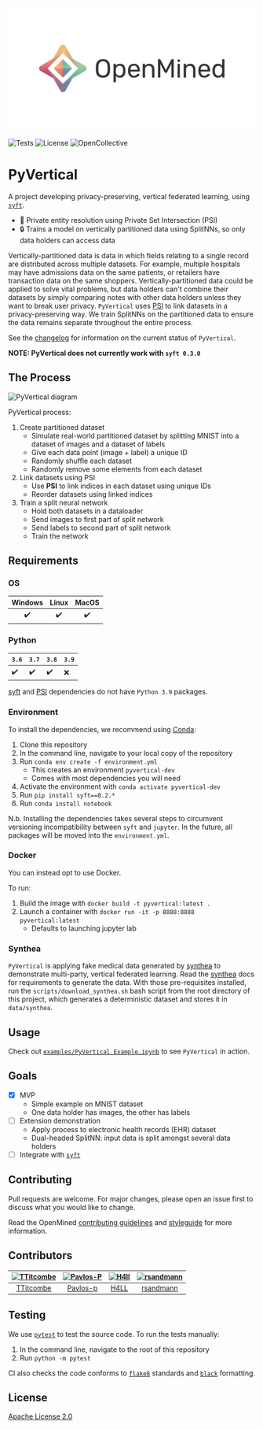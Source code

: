 ![om-logo](https://github.com/OpenMined/design-assets/blob/master/logos/OM/horizontal-primary-trans.png)

![Tests](https://github.com/OpenMined/PyVertical/workflows/Tests/badge.svg?branch=master)
![License](https://img.shields.io/github/license/OpenMined/PyVertical)
![OpenCollective](https://img.shields.io/opencollective/all/openmined)

# PyVertical

A project developing privacy-preserving,
vertical federated learning,
using [`syft`](syft).

- :link: Private entity resolution
         using Private Set Intersection (PSI)
- :lock: Trains a model on vertically partitioned data
        using SplitNNs,
        so only data holders can access data

Vertically-partitioned data is data
in which
fields relating to a single record
are distributed across multiple datasets.
For example,
multiple hospitals may have admissions data on the same patients,
or retailers have transaction data on the same shoppers.
Vertically-partitioned data could be applied to solve vital problems,
but data holders can't combine their datasets
by simply comparing notes with other data holders
unless they want to break user privacy.
`PyVertical` uses [PSI]
to link datasets in a privacy-preserving way.
We train SplitNNs on the partitioned data
to ensure the data remains separate throughout the entire process.

See the [changelog](./CHANGELOG.md)
for information
on the current status of `PyVertical`.

**NOTE: PyVertical does not currently work with `syft 0.3.0`**

## The Process

![PyVertical diagram](./images/diagram_white_background.png)

PyVertical process:
1. Create partitioned dataset
    - Simulate real-world partitioned dataset by splitting MNIST into a dataset of images and a dataset of labels
    - Give each data point (image + label) a unique ID
    - Randomly shuffle each dataset
    - Randomly remove some elements from each dataset
1. Link datasets using PSI
    - Use **PSI** to link indices in each dataset using unique IDs
    - Reorder datasets using linked indices
1. Train a split neural network
    - Hold both datasets in a dataloader
    - Send images to first part of split network
    - Send labels to second part of split network
    - Train the network

## Requirements

### OS

| Windows | Linux | MacOS |
|:--:|:--:|:--:|
| :heavy_check_mark: | :heavy_check_mark: | :heavy_check_mark: |

### Python

| `3.6` | `3.7` | `3.8` | `3.9` |
| ------|-------|-------|-------|
| :heavy_check_mark: | :heavy_check_mark: | :heavy_check_mark: | :x: |

[syft] and [PSI]
dependencies do not have `Python 3.9`
packages.

### Environment

To install the dependencies,
we recommend using [Conda]:
1. Clone this repository
1. In the command line, navigate to your local copy of the repository
1. Run `conda env create -f environment.yml`
    - This creates an environment `pyvertical-dev`
    - Comes with most dependencies you will need
1. Activate the environment with `conda activate pyvertical-dev`
1. Run `pip install syft==0.2.*`
1. Run `conda install notebook`

N.b. Installing the dependencies takes several steps to circumvent versioning incompatibility between
`syft` and `jupyter`.
In the future,
all packages will be moved into the `environment.yml`.

### Docker

You can instead opt to use Docker.

To run:

1. Build the image with `docker build -t pyvertical:latest .`
1. Launch a container with `docker run -it -p 8888:8888 pyvertical:latest`
    - Defaults to launching jupyter lab

### Synthea

`PyVertical` is applying fake medical data
generated by [synthea]
to demonstrate multi-party,
vertical federated learning.
Read the [synthea] docs
for requirements to generate the data.
With those pre-requisites installed,
run the `scripts/download_synthea.sh`
bash script
from the root directory
of this project,
which generates a deterministic dataset
and stores it in `data/synthea`.

## Usage

Check out
[`examples/PyVertical Example.ipynb`](examples/PyVertical%20Example.ipynb)
to see `PyVertical` in action.

## Goals

- [X] MVP
    - Simple example on MNIST dataset
    - One data holder has images, the other has labels
- [ ] Extension demonstration
    - Apply process to electronic health records (EHR) dataset
    - Dual-headed SplitNN: input data is split amongst several data holders
- [ ] Integrate with [`syft`](https://www.github.com/OpenMined/PySyft)

## Contributing
Pull requests are welcome.
For major changes,
please open an issue first to discuss what you would like to change.

Read the OpenMined
[contributing guidelines](https://github.com/OpenMined/.github/blob/master/CONTRIBUTING.md)
and [styleguide](https://github.com/OpenMined/.github/blob/master/STYLEGUIDE.md)
for more information.

## Contributors
|  [![TTitcombe](https://github.com/TTitcombe.png?size=150)][ttitcombe] | [![Pavlos-P](https://github.com/pavlos-p.png?size=150)][pavlos-p]  | [![H4ll](https://github.com/h4ll.png?size=150)][h4ll] | [![rsandmann](https://github.com/rsandmann.png?size=150)][rsandmann]
| :--:|:--: |:--:|:--:|
|  [TTitcombe] | [Pavlos-p]  | [H4LL] | [rsandmann]

## Testing
We use [`pytest`][pytest] to test the source code.
To run the tests manually:
1. In the command line, navigate to the root of this repository
1. Run `python -m pytest`

CI also checks the code conforms to [`flake8`][flake8] standards
and [`black`][black] formatting.

## License
[Apache License 2.0](https://choosealicense.com/licenses/apache-2.0/)

[black]: https://black.readthedocs.io/en/stable/
[conda]: https://docs.conda.io/en/latest/
[flake8]: https://flake8.pycqa.org/en/latest/index.html#quickstart
[psi]: https://www.github.com/OpenMined/PSI
[pytest]: https://docs.pytest.org/en/latest/contents.html
[syft]: https://github.com/OpenMined/PySyft
[synthea]: https://github.com/synthetichealth/synthea

[ttitcombe]: https://github.com/ttitcombe
[pavlos-p]: https://github.com/pavlos-p
[h4ll]: https://github.com/h4ll
[rsandmann]: https://github.com/rsandmann

